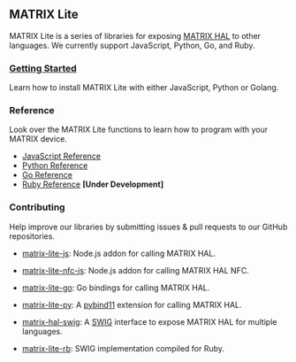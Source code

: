 <h2 style="padding-top:0;">MATRIX Lite</h2>

MATRIX Lite is a series of libraries for exposing [MATRIX HAL](../matrix-hal/overview) to other languages. We currently support JavaScript, Python, Go, and Ruby.


### [Getting Started](getting-started)

Learn how to install MATRIX Lite with either JavaScript, Python or Golang.

### Reference
Look over the MATRIX Lite functions to learn how to program with your MATRIX device.

- [JavaScript Reference](js-reference)
- [Python Reference](py-reference)
- [Go Reference](go-reference)
- <a href="https://github.com/matrix-io/matrix-lite-rb" target="_blank">Ruby Reference</a> **[Under Development]**

### Contributing 
Help improve our libraries by submitting issues & pull requests to our GitHub repositories.

- <a href="https://github.com/matrix-io/matrix-lite-js" target="_blank">matrix-lite-js</a>: Node.js addon for calling MATRIX HAL.

- <a href="https://github.com/matrix-io/matrix-lite-nfc-js" target="_blank">matrix-lite-nfc-js</a>: Node.js addon for calling MATRIX HAL NFC.

- <a href="https://github.com/matrix-io/matrix-lite-go" target="_blank">matrix-lite-go</a>: Go bindings for calling MATRIX HAL.

- <a href="https://github.com/matrix-io/matrix-lite-py" target="_blank">matrix-lite-py</a>: A <a href="https://pybind11.readthedocs.io/en/stable/" target="_blank">pybind11</a> extension for calling MATRIX HAL. 

- <a href="https://github.com/matrix-io/matrix-hal-swig" target="_blank">matrix-hal-swig</a>: A <a href="http://www.swig.org/doc.html" target="_blank">SWIG</a> interface to expose MATRIX HAL for multiple languages.

- <a href="https://github.com/matrix-io/matrix-lite-rb" target="_blank">matrix-lite-rb</a>: SWIG implementation compiled for Ruby.
